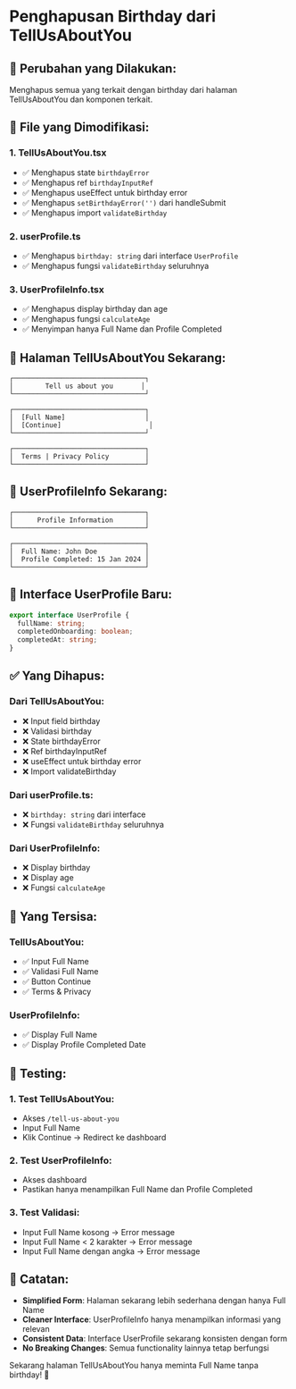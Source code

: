 # Penghapusan Birthday dari TellUsAboutYou

## 🎯 **Perubahan yang Dilakukan:**

Menghapus semua yang terkait dengan birthday dari halaman TellUsAboutYou dan komponen terkait.

## 🔧 **File yang Dimodifikasi:**

### 1. **TellUsAboutYou.tsx**
- ✅ Menghapus state `birthdayError`
- ✅ Menghapus ref `birthdayInputRef`
- ✅ Menghapus useEffect untuk birthday error
- ✅ Menghapus `setBirthdayError('')` dari handleSubmit
- ✅ Menghapus import `validateBirthday`

### 2. **userProfile.ts**
- ✅ Menghapus `birthday: string` dari interface `UserProfile`
- ✅ Menghapus fungsi `validateBirthday` seluruhnya

### 3. **UserProfileInfo.tsx**
- ✅ Menghapus display birthday dan age
- ✅ Menghapus fungsi `calculateAge`
- ✅ Menyimpan hanya Full Name dan Profile Completed

## 🎨 **Halaman TellUsAboutYou Sekarang:**

```
┌─────────────────────────────────┐
│        Tell us about you       │
└─────────────────────────────────┘

┌─────────────────────────────────┐
│  [Full Name]                    │
│  [Continue]                      │
└─────────────────────────────────┘

┌─────────────────────────────────┐
│  Terms | Privacy Policy         │
└─────────────────────────────────┘
```

## 📱 **UserProfileInfo Sekarang:**

```
┌─────────────────────────────────┐
│      Profile Information        │
└─────────────────────────────────┘

┌─────────────────────────────────┐
│  Full Name: John Doe            │
│  Profile Completed: 15 Jan 2024 │
└─────────────────────────────────┘
```

## 🔧 **Interface UserProfile Baru:**

```typescript
export interface UserProfile {
  fullName: string;
  completedOnboarding: boolean;
  completedAt: string;
}
```

## ✅ **Yang Dihapus:**

### **Dari TellUsAboutYou:**
- ❌ Input field birthday
- ❌ Validasi birthday
- ❌ State birthdayError
- ❌ Ref birthdayInputRef
- ❌ useEffect untuk birthday error
- ❌ Import validateBirthday

### **Dari userProfile.ts:**
- ❌ `birthday: string` dari interface
- ❌ Fungsi `validateBirthday` seluruhnya

### **Dari UserProfileInfo:**
- ❌ Display birthday
- ❌ Display age
- ❌ Fungsi `calculateAge`

## 🎯 **Yang Tersisa:**

### **TellUsAboutYou:**
- ✅ Input Full Name
- ✅ Validasi Full Name
- ✅ Button Continue
- ✅ Terms & Privacy

### **UserProfileInfo:**
- ✅ Display Full Name
- ✅ Display Profile Completed Date

## 🚀 **Testing:**

### **1. Test TellUsAboutYou:**
- Akses `/tell-us-about-you`
- Input Full Name
- Klik Continue → Redirect ke dashboard

### **2. Test UserProfileInfo:**
- Akses dashboard
- Pastikan hanya menampilkan Full Name dan Profile Completed

### **3. Test Validasi:**
- Input Full Name kosong → Error message
- Input Full Name < 2 karakter → Error message
- Input Full Name dengan angka → Error message

## 📝 **Catatan:**

- **Simplified Form**: Halaman sekarang lebih sederhana dengan hanya Full Name
- **Cleaner Interface**: UserProfileInfo hanya menampilkan informasi yang relevan
- **Consistent Data**: Interface UserProfile sekarang konsisten dengan form
- **No Breaking Changes**: Semua functionality lainnya tetap berfungsi

Sekarang halaman TellUsAboutYou hanya meminta Full Name tanpa birthday! 🎉
